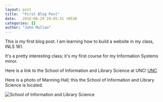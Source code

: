 ```yaml
---
layout: post
title:  "First Blog Post"
date:   2016-06-29 19:45:31 +0530
categories: []
author: "John Mullan"
---
```

This is my first blog post.  I am learning how to build a website in my class, INLS 161.  

It's a pretty interesting  class; it's my first course for my Information Systems minor.  

Here is a link to the School of Information and Library Science at UNC! [UNC](https://sils.unc.edu/)

Here is a photo of Manning Hall; this the School of Information and Library Science is located. 

![School of Information and Library Science](https://sils.unc.edu/sites/default/files/general/about/manninghall.jpg)
